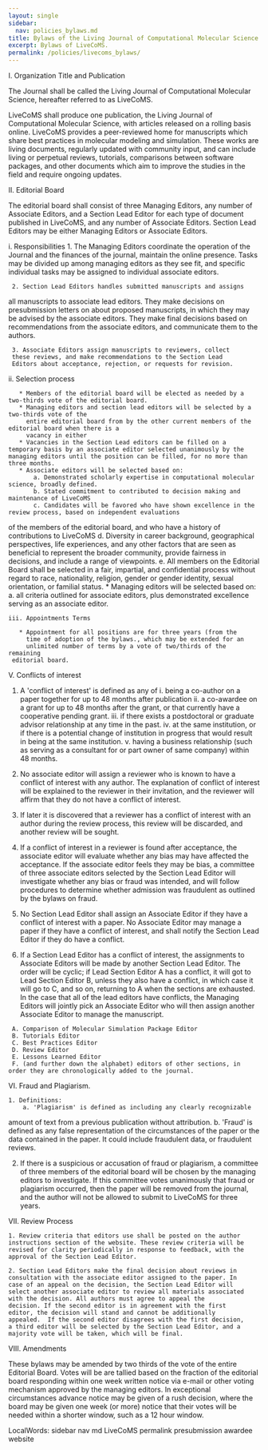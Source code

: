 ```yaml
---
layout: single
sidebar:
  nav: policies_bylaws.md
title: Bylaws of the Living Journal of Computational Molecular Science
excerpt: Bylaws of LiveCoMS.
permalink: /policies/livecoms_bylaws/
---
```


I. Organization Title and Publication

The Journal shall be called the Living Journal of Computational
Molecular Science, hereafter referred to as LiveCoMS.

LiveCoMS shall produce one publication, the Living Journal of
Computational Molecular Science, with articles released on a rolling
basis online. LiveCoMS provides a peer-reviewed home for manuscripts
which share best practices in molecular modeling and simulation. These
works are living documents, regularly updated with community input,
and can include living or perpetual reviews, tutorials, comparisons
between software packages, and other documents which aim to improve
the studies in the field and require ongoing updates.

II. Editorial Board

The editorial board shall consist of three Managing Editors, any
number of Associate Editors, and a Section Lead Editor for each type
of document published in LiveCoMS, and any number of Associate
Editors. Section Lead Editors may be either Managing Editors or
Associate Editors.

  i. Responsibilities
     1. The Managing Editors coordinate the operation of the Journal and
  the finances of the journal, maintain the online presence.  Tasks
  may be divided up among managing editors as they see fit, and specific 
  individual tasks may be assigned to individual associate editors.
 
     2. Section Lead Editors handles submitted manuscripts and assigns
  all manuscripts to associate lead editors. They make decisions on
  presubmission letters on about proposed manuscripts, in which they
  may be advised by the associate editors. They make final decisions
  based on recommendations from the associate editors, and communicate
  them to the authors.

     3. Associate Editors assign manuscripts to reviewers, collect
     these reviews, and make recommendations to the Section Lead
     Editors about acceptance, rejection, or requests for revision.

   ii. Selection process

       * Members of the editorial board will be elected as needed by a two-thirds vote of the editorial board.
       * Managing editors and section lead editors will be selected by a two-thirds vote of the 
         entire editorial board from by the other current members of the editorial board when there is a 
         vacancy in either 
       * Vacancies in the Section Lead editors can be filled on a temporary basis by an associate editor selected unanimously by the managing editors until the position can be filled, for no more than three months.  
       * Associate editors will be selected based on: 	        
           a. Demonstrated scholarly expertise in computational molecular science, broadly defined.
           b. Stated commitment to contributed to decision making and maintenance of LiveCoMS
           c. Candidates will be favored who have shown excellence in the review process, based on independent evaluations
of the members of the editorial board, and who have a history of contributions to LiveCoMS
           d. Diversity in career background, geographical perspectives, life experiences, and any other factors that are seen as beneficial to represent the broader community, provide fairness in decisions, and include a range of viewpoints. 
	   e. All members on the Editorial Board shall be selected in a fair, impartial, and confidential process without regard to race, nationality, religion, gender or gender identity, sexual orientation, or familial status.
       * Managing editors will be selected based on:
           a. all criteria outlined for associate editors, plus demonstrated excellence serving as an associate editor.
       
    iii. Appointments Terms

       * Appointment for all positions are for three years (from the
         time of adoption of the bylaws., which may be extended for an
         unlimited number of terms by a vote of two/thirds of the remaining 
	 editorial board.

V. Conflicts of interest

   1. A 'conflict of interest' is defined as any of
     i. being a co-author on a paper together for up to 48 months after publication
     ii. a co-awardee on a grant for up to 48 months after the grant, or that currently have a cooperative pending grant.
     iii. if there exists a postdoctoral or graduate advisor relationship at any time in the past.
     iv. at the same institution, or if there is a potential change of institution in progress that would result in being at the same institution.
     v. having a business relationship (such as serving as a consultant for or part owner of same company) within 48 months.

   2. No associate editor will assign a reviewer who is known to have a conflict of interest with any author.  The explanation of conflict of interest will be explained to the reviewer in their invitation, and the reviewer will affirm that they do not have a conflict of interest.

   3. If later it is discovered that a reviewer has a conflict of interest with an author during the review process, this review will be discarded, and another review will be sought. 

   4. If a conflict of interest in a reviewer is found after acceptance, the associate editor will evaluate whether any bias may have affected the acceptance. If the associate editor feels they may be bias, a committee of three associate editors selected by the Section Lead Editor will investigate whether any bias or fraud was intended, and will follow procedures to determine whether admission was fraudulent as outlined by the bylaws on fraud.
  
   5. No Section Lead Editor shall assign an Associate Editor if they
have a conflict of interest with a paper. No Associate Editor may
manage a paper if they have a conflict of interest, and shall notify
the Section Lead Editor if they do have a conflict.

   6. If a Section Lead Editor has a conflict of interest, the
assignments to Associate Editors will be made by another Section Lead
Editor.  The order will be cyclic; if Lead Section Editor A has a
conflict, it will got to Lead Section Editor B, unless they also have
a conflict, in which case it will go to C, and so on, returning to A
when the sections are exhausted. In the case that all of the lead
editors have conflicts, the Managing Editors will jointly pick an
Associate Editor who will then assign another Associate Editor to
manage the manuscript.

     A. Comparison of Molecular Simulation Package Editor
     B. Tutorials Editor
     C. Best Practices Editor 
     D. Review Editor 
     E. Lessons Learned Editor
     F. (and further down the alphabet) editors of other sections, in order they are chronologically added to the journal. 

VI. Fraud and Plagiarism.

    1. Definitions:
        a. 'Plagiarism' is defined as including any clearly recognizable
amount of text from a previous publication without attribution. 
        b. 'Fraud' is defined as any false representation of the circumstances of the paper or the data contained in the paper. It could include fraudulent data, or fraudulent reviews.

   2. If there is a suspicious or accusation of fraud or plagiarism, a
   committee of three members of the editorial board will be chosen by
   the managing editors to investigate.  If this committee votes
   unanimously that fraud or plagiarism occurred, then the paper will
   be removed from the journal, and the author will not be allowed to
   submit to LiveCoMS for three years.

VII. Review Process

    1. Review criteria that editors use shall be posted on the author
    instructions section of the website. These review criteria will be
    revised for clarity periodically in response to feedback, with the
    approval of the Section Lead Editor.

    2. Section Lead Editors make the final decision about reviews in
    consultation with the associate editor assigned to the paper. In
    case of an appeal on the decision, the Section Lead Editor will
    select another associate editor to review all materials associated
    with the decision. All authors must agree to appeal the
    decision. If the second editor is in agreement with the first
    editor, the decision will stand and cannot be additionally
    appealed.  If the second editor disagrees with the first decision,
    a third editor will be selected by the Section Lead Editor, and a
    majority vote will be taken, which will be final.

VIII. Amendments

   These bylaws may be amended by two thirds of the vote of the entire
   Editorial Board.  Votes will be are tallied based on the fraction
   of the editorial board responding within one week written notice
   via e-mail or other voting mechanism approved by the managing
   editors. In exceptional circumstances advance notice may be given
   of a rush decision, where the board may be given one week (or more)
   notice that their votes will be needed within a shorter window,
   such as a 12 hour window.

 LocalWords:  sidebar nav md LiveCoMS permalink presubmission awardee website
